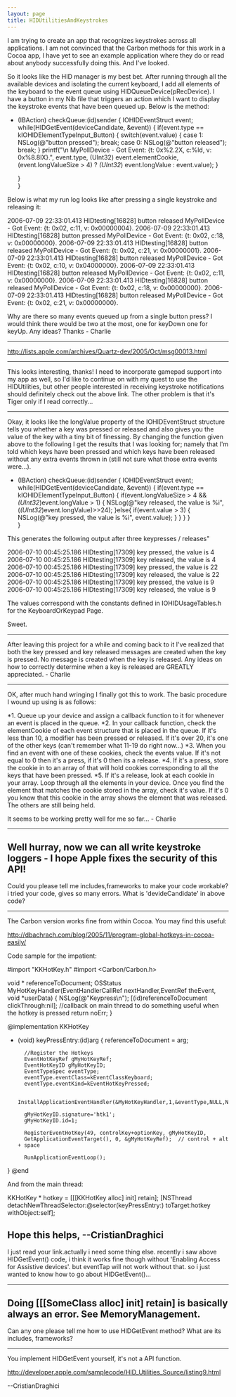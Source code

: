 ```yaml
---
layout: page
title: HIDUtilitiesAndKeystrokes
---
```




I am trying to create an app that recognizes keystrokes across all applications. I am not convinced that the Carbon methods for this work in a Cocoa app, I have yet to see an example application where they do or read about anybody successfully doing this. And I've looked.

So it looks like the HID manager is my best bet. After running through all the available devices and isolating the current keyboard, I add all elements of the keyboard to the event queue using HIDQueueDevice(pRecDevice). I have a button in my Nib file that triggers an action which I want to display the keystroke events that have been queued up. Below is the method:

    
- (IBAction) checkQueue:(id)sender {
	IOHIDEventStruct event;
	while(HIDGetEvent(deviceCandidate, &event)) {
		if(event.type == kIOHIDElementTypeInput_Button) {
			switch(event.value) {
				case 1:
					NSLog(@"button pressed");
					break;
				case 0:
					NSLog(@"button released");
					break;
			}
			printf("\n MyPollDevice - Got Event: {t: 0x%2.2X, c:%ld, v: 0x%8.8lX}.",
				event.type,
				(UInt32) event.elementCookie,
				(event.longValueSize > 4) ? *(UInt32*)
				event.longValue : event.value);
		}
		
	}	
}


Below is what my run log looks like after pressing a single keystroke and releasing it:

    
2006-07-09 22:33:01.413 HIDtesting[16828] button released
 MyPollDevice - Got Event: {t: 0x02, c:11, v: 0x00000004}.
2006-07-09 22:33:01.413 HIDtesting[16828] button pressed
 MyPollDevice - Got Event: {t: 0x02, c:18, v: 0x00000000}.
2006-07-09 22:33:01.413 HIDtesting[16828] button released
 MyPollDevice - Got Event: {t: 0x02, c:21, v: 0x00000001}.
2006-07-09 22:33:01.413 HIDtesting[16828] button released
 MyPollDevice - Got Event: {t: 0x02, c:10, v: 0x04000000}.
2006-07-09 22:33:01.413 HIDtesting[16828] button released
 MyPollDevice - Got Event: {t: 0x02, c:11, v: 0x00000000}.
2006-07-09 22:33:01.413 HIDtesting[16828] button released
 MyPollDevice - Got Event: {t: 0x02, c:18, v: 0x00000000}.
2006-07-09 22:33:01.413 HIDtesting[16828] button released
 MyPollDevice - Got Event: {t: 0x02, c:21, v: 0x00000000}.


Why are there so many events queued up from a single button press? I would think there would be two at the most, one for keyDown one for keyUp. Any ideas? Thanks - Charlie

----

http://lists.apple.com/archives/Quartz-dev/2005/Oct/msg00013.html

----

This looks interesting, thanks! I need to incorporate gamepad support into my app as well, so I'd like to continue on with my quest to use the HIDUtilities, but other people interested in receiving keystroke notifications  should definitely check out the above link. The other problem is that it's Tiger only if I read correctly... 

----

Okay, it looks like the longValue property of the IOHIDEventStruct structure tells you whether a key was pressed or released and also gives you the value of the key with a tiny bit of finessing. By changing the function given above to the following I get the results that I was looking for; namely that I'm told which keys have been pressed and which keys have been released without any extra events thrown in (still not sure what those extra events were...).

    
- (IBAction) checkQueue:(id)sender {
  IOHIDEventStruct event;
  while(HIDGetEvent(deviceCandidate, &event)) {
    if(event.type == kIOHIDElementTypeInput_Button) {
      if(event.longValueSize > 4 && *(UInt32*)event.longValue > 1) {
        NSLog(@"key released, the value is %i", (*(UInt32*)event.longValue)>>24);
      }else{
        if(event.value > 3) {
          NSLog(@"key pressed, the value is %i", event.value);
        }
      }
    }
  }		
}


This generates the following output after three keypresses / releases"

    
2006-07-10 00:45:25.186 HIDtesting[17309] key pressed, the value is 4
2006-07-10 00:45:25.186 HIDtesting[17309] key released, the value is 4
2006-07-10 00:45:25.186 HIDtesting[17309] key pressed, the value is 22
2006-07-10 00:45:25.186 HIDtesting[17309] key released, the value is 22
2006-07-10 00:45:25.186 HIDtesting[17309] key pressed, the value is 9
2006-07-10 00:45:25.186 HIDtesting[17309] key released, the value is 9


The values correspond with the constants defined in IOHIDUsageTables.h for the KeyboardOrKeypad Page.

Sweet.

----

After leaving this project for a while and coming back to it I've realized that both the key pressed and key released messages are created when the key is pressed. No message is created when the key is released. Any ideas on how to correctly determine when a key is released are GREATLY appreciated. - Charlie

----

OK, after much hand wringing I finally got this to work. The basic procedure I wound up using is as follows:

*1. Queue up your device and assign a callback function to it for whenever an event is placed in the queue.
*2. In your callback function, check the elementCookie of each event structure that is placed in the queue. If it's less than 10, a modifier has been pressed or released. If it's over 20, it's one of the other keys (can't remember what 11-19 do right now...)
*3. When you find an event with one of these cookies, check the events value. If it's not equal to 0 then it's a press, if it's 0 then its  a release.
*4. If it's a press, store the cookie in to an array of that will hold cookies corresponding to all the keys that have been pressed.
*5. If it's a release, look at each cookie in your array. Loop through all the elements in your device. Once you find the element that matches the cookie stored in the array, check it's value. If it's 0 you know that this cookie in the array shows the element that was released. The others are still being held.

It seems to be working pretty well for me so far... - Charlie

----
Well hurray, now we can all write keystroke loggers - I hope Apple fixes the security of this API!
----
Could you please tell me includes,frameworks to make your code workable? i tried your code, gives so many errors. What is 'devideCandidate' in above code? 

----
The Carbon version works fine from within Cocoa.
You may find this useful:

http://dbachrach.com/blog/2005/11/program-global-hotkeys-in-cocoa-easily/

Code sample for the impatient:

    
#import "KKHotKey.h"
#import <Carbon/Carbon.h>

void * referenceToDocument;
OSStatus MyHotKeyHandler(EventHandlerCallRef nextHandler,EventRef theEvent,
void *userData)
{
        NSLog(@"Keypress\n");
        [(id)referenceToDocument clickThrough:nil]; //callback on main thread to do something useful when the hotkey is pressed
        return noErr;
}

@implementation KKHotKey
- (void) keyPressEntry:(id)arg
{
        referenceToDocument = arg;

        //Register the Hotkeys
        EventHotKeyRef gMyHotKeyRef;
        EventHotKeyID gMyHotKeyID;
        EventTypeSpec eventType;
        eventType.eventClass=kEventClassKeyboard;
        eventType.eventKind=kEventHotKeyPressed;

        InstallApplicationEventHandler(&MyHotKeyHandler,1,&eventType,NULL,NULL);

        gMyHotKeyID.signature='htk1';
        gMyHotKeyID.id=1;

        RegisterEventHotKey(49, controlKey+optionKey, gMyHotKeyID,
        GetApplicationEventTarget(), 0, &gMyHotKeyRef);  // control + alt + space

        RunApplicationEventLoop();
}
@end



And from the main thread:
    
KKHotKey * hotkey = [[[KKHotKey alloc] init] retain];
[NSThread detachNewThreadSelector:@selector(keyPressEntry:) toTarget:hotkey withObject:self];


Hope this helps,
--CristianDraghici
----
I just read your link.actually i need some thing else. recently i saw above HIDGetEvent() code, i think it works fine though without 'Enabling Access for  Assistive devices'. but eventTap will not work without that. so i just wanted to know how to go about HIDGetEvent()... 

----
Doing     [[[SomeClass alloc] init] retain] is basically always an error. See MemoryManagement.
----
Can any one please tell me how to use HIDGetEvent method? What are its includes, frameworks?

----

You implement HIDGetEvent yourself, it's not a API function.

http://developer.apple.com/samplecode/HID_Utilities_Source/listing9.html

--CristianDraghici

